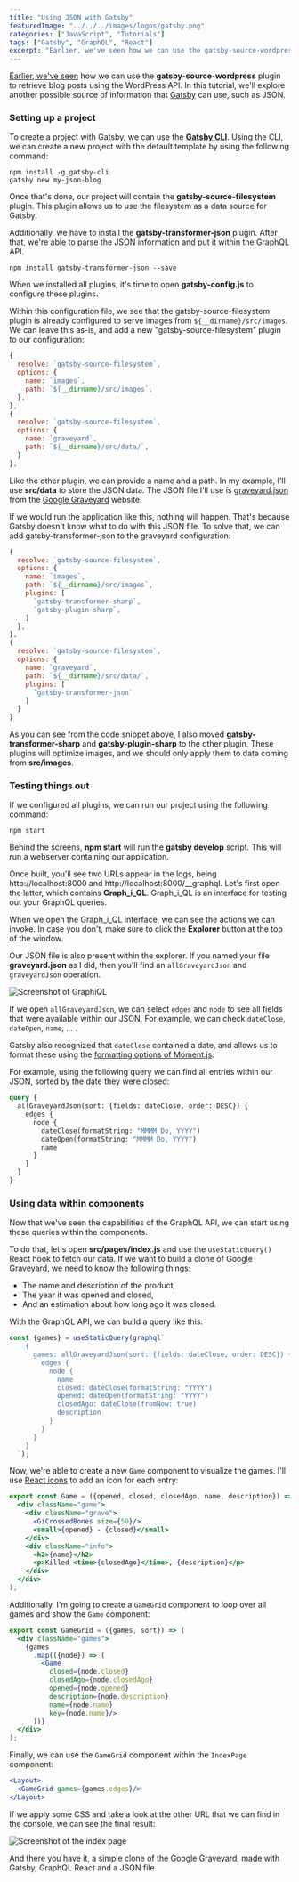 ```yaml
---
title: "Using JSON with Gatsby"
featuredImage: "../../../images/logos/gatsby.png"
categories: ["JavaScript", "Tutorials"]
tags: ["Gatsby", "GraphQL", "React"]
excerpt: "Earlier, we've seen how we can use the gatsby-source-wordpress plugin to retrieve blog posts using the WordPress API. In this tutorial, we'll explore another possible source of information that Gatsby can use, such as JSON."
---
```


[Earlier, we've seen](/using-gatsby-with-wordpress-as-a-headless-cms/) how we can use the **gatsby-source-wordpress** plugin to retrieve blog posts using the WordPress API. In this tutorial, we'll explore another possible source of information that [Gatsby](https://www.gatsbyjs.org/) can use, such as JSON.

### Setting up a project

To create a project with Gatsby, we can use the **[Gatsby CLI](https://www.gatsbyjs.org/docs/gatsby-cli/)**. Using the CLI, we can create a new project with the default template by using the following command:

```
npm install -g gatsby-cli
gatsby new my-json-blog
```

Once that's done, our project will contain the **gatsby-source-filesystem** plugin. This plugin allows us to use the filesystem as a data source for Gatsby.

Additionally, we have to install the **gatsby-transformer-json** plugin. After that, we're able to parse the JSON information and put it within the GraphQL API.

```
npm install gatsby-transformer-json --save
```

When we installed all plugins, it's time to open **gatsby-config.js** to configure these plugins.

Within this configuration file, we see that the gatsby-source-filesystem plugin is already configured to serve images from `${__dirname}/src/images`. We can leave this as-is, and add a new "gatsby-source-filesystem" plugin to our configuration:

```javascript
{
  resolve: `gatsby-source-filesystem`,
  options: {
    name: `images`,
    path: `${__dirname}/src/images`,
  },
},
{
  resolve: `gatsby-source-filesystem`,
  options: {
    name: `graveyard`,
    path: `${__dirname}/src/data/`,
  }
},
```

Like the other plugin, we can provide a name and a path. In my example, I'll use **src/data** to store the JSON data. The JSON file I'll use is [graveyard.json](https://github.com/codyogden/killedbygoogle/blob/master/graveyard.json) from the [Google Graveyard](https://killedbygoogle.com/) website.

If we would run the application like this, nothing will happen. That's because Gatsby doesn't know what to do with this JSON file. To solve that, we can add gatsby-transformer-json to the graveyard configuration:

```javascript
{
  resolve: `gatsby-source-filesystem`,
  options: {
    name: `images`,
    path: `${__dirname}/src/images`,
    plugins: [
      `gatsby-transformer-sharp`,
      `gatsby-plugin-sharp`,
    ]
  },
},
{
  resolve: `gatsby-source-filesystem`,
  options: {
    name: `graveyard`,
    path: `${__dirname}/src/data/`,
    plugins: [
      `gatsby-transformer-json`
    ]
  }
}
```

As you can see from the code snippet above, I also moved **gatsby-transformer-sharp** and **gatsby-plugin-sharp** to the other plugin. These plugins will optimize images, and we should only apply them to data coming from **src/images**.

### Testing things out

If we configured all plugins, we can run our project using the following command:

```
npm start
```

Behind the screens, **npm start** will run the **gatsby develop** script. This will run a webserver containing our application.

Once built, you'll see two URLs appear in the logs, being http://localhost:8000 and http://localhost:8000/\_\_graphql. Let's first open the latter, which contains **Graph_i_QL**. Graph_i_QL is an interface for testing out your GraphQL queries.

When we open the Graph_i_QL interface, we can see the actions we can invoke. In case you don't, make sure to click the **Explorer** button at the top of the window.

Our JSON file is also present within the explorer. If you named your file **graveyard.json** as I did, then you'll find an `allGraveyardJson` and `graveyardJson` operation.

![Screenshot of GraphiQL](./images/Screenshot-2019-10-03-08.08.45.png)

If we open `allGraveyardJson`, we can select `edges` and `node` to see all fields that were available within our JSON. For example, we can check `dateClose`, `dateOpen`, `name`, ... .

Gatsby also recognized that `dateClose` contained a date, and allows us to format these using the [formatting options of Moment.js](https://momentjs.com/docs/#/displaying/format/).

For example, using the following query we can find all entries within our JSON, sorted by the date they were closed:

```graphql
query {
  allGraveyardJson(sort: {fields: dateClose, order: DESC}) {
    edges {
      node {
        dateClose(formatString: "MMMM Do, YYYY")
        dateOpen(formatString: "MMMM Do, YYYY")
        name
      }
    }
  }
}
```

### Using data within components

Now that we've seen the capabilities of the GraphQL API, we can start using these queries within the components.

To do that, let's open **src/pages/index.js** and use the `useStaticQuery()` React hook to fetch our data. If we want to build a clone of Google Graveyard, we need to know the following things:

- The name and description of the product,
- The year it was opened and closed,
- And an estimation about how long ago it was closed.

With the GraphQL API, we can build a query like this:

```javascript
const {games} = useStaticQuery(graphql`
    {
      games: allGraveyardJson(sort: {fields: dateClose, order: DESC}) {
        edges {
          node {
            name
            closed: dateClose(formatString: "YYYY")
            opened: dateOpen(formatString: "YYYY")
            closedAgo: dateClose(fromNow: true)
            description
          }
        }
      }
    }
  `);
```

Now, we're able to create a new `Game` component to visualize the games. I'll use [React icons](https://react-icons.netlify.com/#/) to add an icon for each entry:

```jsx
export const Game = ({opened, closed, closedAgo, name, description}) => (
  <div className="game">
    <div className="grave">
      <GiCrossedBones size={50}/>
      <small>{opened} - {closed}</small>
    </div>
    <div className="info">
      <h2>{name}</h2>
      <p>Killed <time>{closedAgo}</time>, {description}</p>
    </div>
  </div>
);
```

Additionally, I'm going to create a `GameGrid` component to loop over all games and show the `Game` component:

```jsx
export const GameGrid = ({games, sort}) => (
  <div className="games">
    {games
      .map(({node}) => (
        <Game
          closed={node.closed}
          closedAgo={node.closedAgo}
          opened={node.opened}
          description={node.description}
          name={node.name}
          key={node.name}/>
      ))}
  </div>
);
```

Finally, we can use the `GameGrid` component within the `IndexPage` component:

```jsx
<Layout>
  <GameGrid games={games.edges}/>
</Layout>
```

If we apply some CSS and take a look at the other URL that we can find in the console, we can see the final result:

![Screenshot of the index page](./images/Screenshot-2019-10-03-08.31.57-1024x358.png)

And there you have it, a simple clone of the Google Graveyard, made with Gatsby, GraphQL React and a JSON file.
